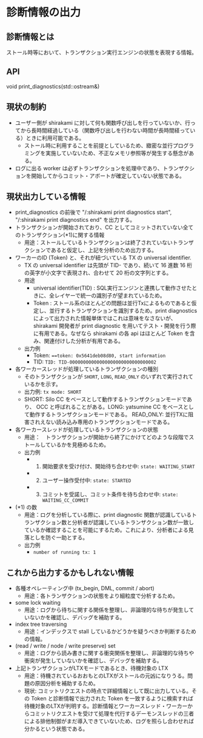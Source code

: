 # 診断情報の出力

## 診断情報とは
ストール時等において、トランザクション実行エンジンの状態を表現する情報。

## API
void print_diagnostics(std::ostream&)

## 現状の制約
- ユーザー側が shirakami に対して何も関数呼び出しを行っていないか、行ってから長時間経過している（関数呼び出しを行わない時間が長時間経っている）ときに利用可能である。
  - ストール時に利用することを前提としているため、緻密な並行プログラミングを実施していないため、不正なメモリ参照等が発生する懸念がある。
- ログに出る worker は必ずトランザクションを処理中であり、トランザクションを開始してからコミット・アボートが確定していない状態である。

## 現状出力している情報
- print_diagnostics の前後で "/:shirakami print diagnostics start", "/:shirakami print diagnostics end" を出力する。
- トランザクションが開始されており、CC としてコミットされていない全てのトランザクション(*1)に関する情報
  - 用途：ストールしているトランザクションは終了されていないトランザクションであると仮定し、上記を分析のため出力する。
- ワーカーのID (Token) と、それが紐づいている TX の universal identifier.
  - TX の universal identifier は先頭が TID- であり、続いて 16 進数 16 桁の英字が小文字で表現され、合わせて 20 桁の文字列とする。
  - 用途
    - universal identifier(TID) : SQL実行エンジンと連携して動作させたときに、全レイヤーで統一の識別子が望まれているため。
    - Token : ストール系のほとんどの問題は並行Txによるものであると仮定し、並行するトランザクションを識別するため。print diagnostics によって出力された情報単体ではこれは意味をなさないが、 shirakami 開発者が print diagnostic を用いてテスト・開発を行う際に有用である。なぜなら shirakami の各 api はほとんど Token を含み、関連付けした分析が有用である。
  - 出力例
    - Token: `==token: 0x5641deb08d80, start information`
    - TID: `TID: TID-00000000000000000000000000000002`
- 各ワーカースレッドが処理しているトランザクションの種別
  - そのトランザクションが `SHORT`, `LONG`, `READ_ONLY` のいずれで実行されているかを示す。
  - 出力例: `tx mode: SHORT`
  - SHORT: Silo CC をベースとして動作するトランザクションモードであり、 OCC と呼ばれることがある。LONG: yatsumine CC をベースとして動作するトランザクションモードである。 READ_ONLY: 並行TXに阻害されえない読み込み専用のトランザクションモードである。
- 各ワーカースレッドが処理しているトランザクションの状態
  - 用途：　トランザクションが開始から終了にかけてどのような段階でストールしているかを見極めるため。
  - 出力例
    - 1. 開始要求を受け付け、開始待ち合わせ中: `state: WAITING_START`
    - 2. ユーザー操作受付中: `state: STARTED`
    - 3. コミットを受諾し、コミット条件を待ち合わせ中: `state: WAITING_CC_COMMIT`
- (*1) の数
  - 用途：ログを分析している際に、print diagnostic 関数が認識しているトランザクション数と分析者が認識しているトランザクション数が一致しているか確認することを可能にするため。これにより、分析者による見落としを防ぐ一助とする。
  - 出力例
    - `number of running tx: 1`

## これから出力するかもしれない情報
  - 各種オペレーティング中 (tx_begin, DML, commit / abort)
    - 用途：各トランザクションの状態をより細粒度で分析するため。
  - some lock waiting
    - 用途：ログから待ちに関する関係を整理し、非論理的な待ちが発生していないかを確認し、デバッグを補助する。
  - index tree traversing
    - 用途：インデックスで stall しているかどうかを疑うべきか判断するための情報。
  - (read / write / node / write preserve) set
    - 用途：ログから読み書きに関する衝突関係を整理し、非論理的な待ちや衝突が発生していないかを確認し、デバッグを補助する。
- 上記トランザクションがLTXモードであるとき、待機対象の LTX
  - 用途：待機されているおおもとのLTXがストールの元凶になりうる。問題の原因分析を補助するため。
  - 現状: コミットリクエストの時点で詳細情報として既に出力している。その Token と診断情報で出力された Token を一致するように検索すれば待機対象のLTXが判明する。診断情報とワーカースレッド・ワーカーからコミットリクエストを受けて処理を代行するデーモンスレッドの三者による排他制御がまだ導入できていないため、ログを照らし合わせれば分かるという状態である。